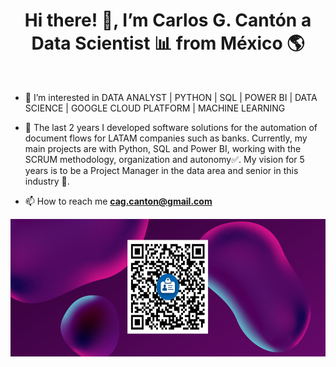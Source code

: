 

  
<h1 align="center">Hi there! 👋, I’m Carlos G. Cantón a Data Scientist 📊 from México 🌎 </h1> <br>


- 👀 I’m interested in DATA ANALYST | PYTHON | SQL | POWER BI | DATA SCIENCE | GOOGLE CLOUD PLATFORM | MACHINE LEARNING
- 🌱 The last 2 years I developed software solutions for the automation of document flows for LATAM companies such as banks. Currently, my main projects are with Python, SQL and Power BI, working with the SCRUM methodology, organization and autonomy✅. My vision for 5 years is to be a Project Manager in the data area and senior in this industry 🦾.


- 📫 How to reach me **cag.canton@gmail.com**

<p align='center'>
  <img src="/Austen Tech.png" width="650" height="220">
</p>


<!---
CarlosCantonDS/CarlosCantonDS is a ✨ special ✨ repository because its `README.md` (this file) appears on your GitHub profile.
You can click the Preview link to take a look at your changes.
--->
